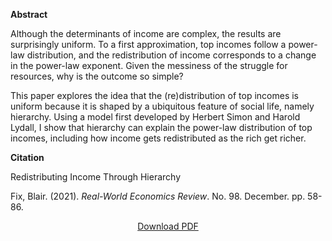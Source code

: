 
<b>Abstract</b>

Although the determinants of income are complex, the results are surprisingly uniform. To a first approximation, top incomes follow a power-law distribution, and the redistribution of income corresponds to a change in the power-law exponent. Given the messiness of the struggle for resources, why is the outcome so simple?

This paper explores the idea that the (re)distribution of top incomes is uniform because it is shaped by a ubiquitous feature of social life, namely hierarchy. Using a model first developed by Herbert Simon and Harold Lydall, I show that hierarchy can explain the power-law distribution of top incomes, including how income gets redistributed as the rich get richer.

<b>Citation</b>

Redistributing Income Through Hierarchy

Fix, Blair. (2021). <i>Real-World Economics Review</i>. No. 98. December. pp. 58-86.
 
<div style="text-align:center">
<a href="https://capitalaspower.com/wp-content/uploads/2021/12/fix_2021_redistributing.pdf">Download PDF</a>
</div>



